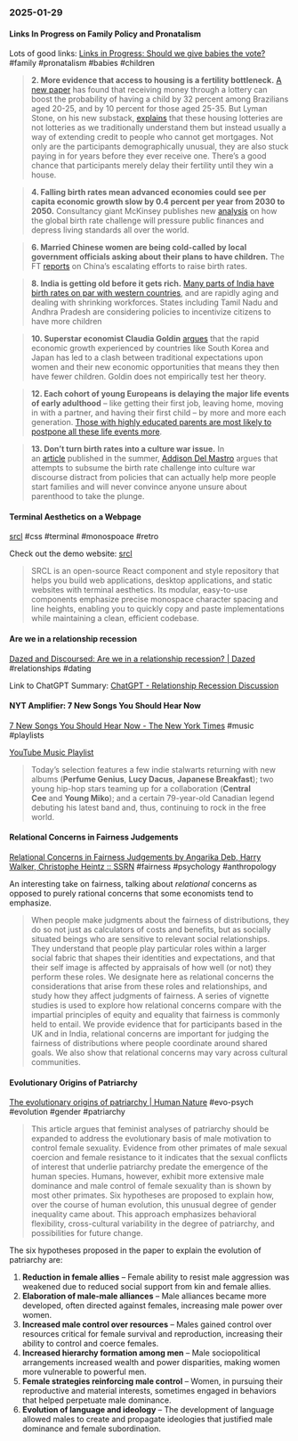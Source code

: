 ### 2025-01-29
#### Links In Progress on Family Policy and Pronatalism
Lots of good links: [Links in Progress: Should we give babies the vote?](https://www.worksinprogress.news/p/should-we-give-babies-the-vote) #family #pronatalism #babies #children 

> **2. More evidence that access to housing is a fertility bottleneck.** [A new paper](https://papers.ssrn.com/sol3/papers.cfm?abstract_id=5046571) has found that receiving money through a lottery can boost the probability of having a child by 32 percent among Brazilians aged 20-25, and by 10 percent for those aged 25-35. But Lyman Stone, on his new substack, [explains](https://substack.com/inbox/post/154338267?r=27r4jr&utm_campaign=post&utm_medium=web&triedRedirect=true) that these housing lotteries are not lotteries as we traditionally understand them but instead usually a way of extending credit to people who cannot get mortgages. Not only are the participants demographically unusual, they are also stuck paying in for years before they ever receive one. There’s a good chance that participants merely delay their fertility until they win a house.

> **4. Falling birth rates mean advanced economies could see per capita economic growth slow by 0.4 percent per year from 2030 to 2050.** Consultancy giant McKinsey publishes new [analysis](https://www.mckinsey.com/mgi/our-research/dependency-and-depopulation-confronting-the-consequences-of-a-new-demographic-reality#/) on how the global birth rate challenge will pressure public finances and depress living standards all over the world.

> **6. Married Chinese women are being cold-called by local government officials asking about their plans to have children.** The FT [reports](https://www.ft.com/content/5fdf42e1-2975-4c99-9031-a9f73c2251be) on China’s escalating efforts to raise birth rates.

> **8. India is getting old before it gets rich.** [Many parts of India have birth rates on par with western countries](https://www.bbc.co.uk/news/articles/ce9088men9xo), and are rapidly aging and dealing with shrinking workforces. States including Tamil Nadu and Andhra Pradesh are considering policies to incentivize citizens to have more children

> **10. Superstar economist Claudia Goldin** [argues](https://www.nber.org/system/files/working_papers/w33311/w33311.pdf?utm_campaign=PANTHEON_STRIPPED&amp%3Butm_medium=PANTHEON_STRIPPED&amp%3Butm_source=PANTHEON_STRIPPED) that the rapid economic growth experienced by countries like South Korea and Japan has led to a clash between traditional expectations upon women and their new economic opportunities that means they then have fewer children. Goldin does not empirically test her theory.

> **12. Each cohort of young Europeans is delaying the major life events of early adulthood** – like getting their first job, leaving home, moving in with a partner, and having their first child – by more and more each generation. [Those with highly educated parents are most likely to postpone all these life events more](https://www.demographic-research.org/volumes/vol51/23/51-23.pdf).

> **13. Don’t turn birth rates into a culture war issue.** In an [article](https://www.discoursemagazine.com/p/natalism-nimbyism-and-jd-vance) published in the summer, [Addison Del Mastro](https://x.com/ad_mastro) argues that attempts to subsume the birth rate challenge into culture war discourse distract from policies that can actually help more people start families and will never convince anyone unsure about parenthood to take the plunge.

#### Terminal Aesthetics on a Webpage
[srcl](https://github.com/internet-development/www-sacred/tree/main) #css #terminal #monospoace #retro

Check out the demo website: [srcl](https://www.sacred.computer)

> SRCL is an open-source React component and style repository that helps you build web applications, desktop applications, and static websites with terminal aesthetics. Its modular, easy-to-use components emphasize precise monospace character spacing and line heights, enabling you to quickly copy and paste implementations while maintaining a clean, efficient codebase.

#### Are we in a relationship recession
[Dazed and Discoursed: Are we in a relationship recession? \| Dazed](https://www.dazeddigital.com/life-culture/article/65934/1/dazed-and-discoursed-relationship-recession-podcast-dating-relationships) #relationships #dating 

Link to ChatGPT Summary: [ChatGPT - Relationship Recession Discussion](https://chatgpt.com/share/6799c9b6-5578-8012-b051-669a72737451)

#### NYT Amplifier: 7 New Songs You Should Hear Now
[7 New Songs You Should Hear Now - The New York Times](https://www.nytimes.com/2025/01/28/arts/music/amplifier-newsletter-japanese-breakfast-central-cee.html) #music #playlists

[YouTube Music Playlist](https://music.youtube.com/playlist?list=PLu_RmAJBNiIKmyZt3DcMGGYVFjtB-e1GG&si=rTjHSp9e7iKis3gg)

> Today’s selection features a few indie stalwarts returning with new albums (**Perfume Genius**, **Lucy Dacus**, **Japanese Breakfast**); two young hip-hop stars teaming up for a collaboration (**Central Cee** and **Young Miko**); and a certain 79-year-old Canadian legend debuting his latest band and, thus, continuing to rock in the free world.

#### Relational Concerns in Fairness Judgements
[Relational Concerns in Fairness Judgements by Angarika Deb, Harry Walker, Christophe Heintz :: SSRN](https://papers.ssrn.com/sol3/papers.cfm?abstract_id=4910643) #fairness #psychology #anthropology 

An interesting take on fairness, talking about _relational_ concerns as opposed to purely rational concerns that some economists tend to emphasize.

> When people make judgments about the fairness of distributions, they do so not just as calculators of costs and benefits, but as socially situated beings who are sensitive to relevant social relationships. They understand that people play particular roles within a larger social fabric that shapes their identities and expectations, and that their self image is affected by appraisals of how well (or not) they perform these roles. We designate here as relational concerns the considerations that arise from these roles and relationships, and study how they affect judgments of fairness. A series of vignette studies is used to explore how relational concerns compare with the impartial principles of equity and equality that fairness is commonly held to entail. We provide evidence that for participants based in the UK and in India, relational concerns are important for judging the fairness of distributions where people coordinate around shared goals. We also show that relational concerns may vary across cultural communities.

#### Evolutionary Origins of Patriarchy
[The evolutionary origins of patriarchy | Human Nature](https://link.springer.com/article/10.1007/BF02734133) #evo-psych #evolution #gender #patriarchy 

> This article argues that feminist analyses of patriarchy should be expanded to address the evolutionary basis of male motivation to control female sexuality. Evidence from other primates of male sexual coercion and female resistance to it indicates that the sexual conflicts of interest that underlie patriarchy predate the emergence of the human species. Humans, however, exhibit more extensive male dominance and male control of female sexuality than is shown by most other primates. Six hypotheses are proposed to explain how, over the course of human evolution, this unusual degree of gender inequality came about. This approach emphasizes behavioral flexibility, cross-cultural variability in the degree of patriarchy, and possibilities for future change.

The six hypotheses proposed in the paper to explain the evolution of patriarchy are: 

1. **Reduction in female allies** – Female ability to resist male aggression was weakened due to reduced social support from kin and female allies​.
2. **Elaboration of male-male alliances** – Male alliances became more developed, often directed against females, increasing male power over women​.
3. **Increased male control over resources** – Males gained control over resources critical for female survival and reproduction, increasing their ability to control and coerce females​.
4. **Increased hierarchy formation among men** – Male sociopolitical arrangements increased wealth and power disparities, making women more vulnerable to powerful men​.
5. **Female strategies reinforcing male control** – Women, in pursuing their reproductive and material interests, sometimes engaged in behaviors that helped perpetuate male dominance​.
6. **Evolution of language and ideology** – The development of language allowed males to create and propagate ideologies that justified male dominance and female subordination​.